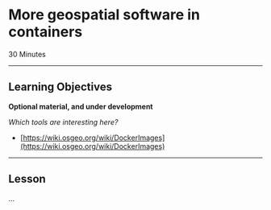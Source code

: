 # More geospatial software in containers

30 Minutes

---------------------------------------------------

## Learning Objectives

**Optional material, and under development**

_Which tools are interesting here?_

* [https://wiki.osgeo.org/wiki/DockerImages](https://wiki.osgeo.org/wiki/DockerImages)

---------------------------------------------------

## Lesson

...

<!--
Previous: [Saving and Exporting files and projects](03-save-export.html)
-->